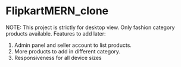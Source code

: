 # FlipkartMERN_clone
NOTE: This project is strictly for desktop view. Only fashion category products available.
Features to add later:
1. Admin panel and seller account to list products.
2. More products to add in different category.
3. Responsiveness for all device sizes
